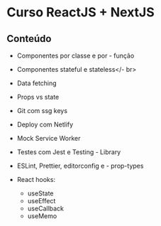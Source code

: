 # Curso ReactJS + NextJS

## Conteúdo

- Componentes por classe e por - função</br>
- Componentes stateful e stateless</- br>
- Data fetching</br>
- Props vs state</br>
- Git com ssg keys</br>
- Deploy com Netlify</br>
- Mock Service Worker</br>
- Testes com Jest e Testing - Library</br>
- ESLint, Prettier, editorconfig e - prop-types</br>

- React hooks:
  - useState
  - useEffect
  - useCallback
  - useMemo
</br>
